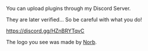 You can upload plugins through my Discord Server.

They are later verified... So be careful with what you do!

https://discord.gg/HZnBRYTqvC

The logo you see was made by [Norb](https://github.com/norbcodes).